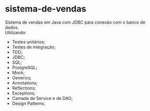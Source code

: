 # sistema-de-vendas
Sistema de vendas em Java com JDBC para conexão com o banco de dados. <br />
Utilizando:
- Testes unitários;
- Testes de integração;
- TDD;
- JDBC;
- SQL;
- PostgreSQL;
- Mock;
- Generics;
- Annotations;
- Reflections;
- Exceptions;
- Camada de Service e de DAO;
- Design Patterns.
